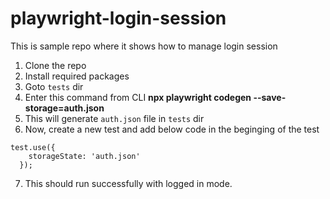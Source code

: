 # playwright-login-session
This is sample repo where it shows how to manage login session

1. Clone the repo
2. Install required packages
3. Goto `tests` dir
4. Enter this command from CLI **npx playwright codegen --save-storage=auth.json**
5. This will generate `auth.json` file in `tests` dir
6. Now, create a new test and add below code in the beginging of the test
```
test.use({
    storageState: 'auth.json'
  });
```
7. This should run successfully with logged in mode.

 
